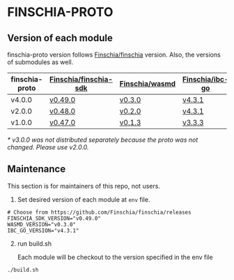 # FINSCHIA-PROTO

## Version of each module

finschia-proto version follows [Finschia/finschia](https://github.com/Finschia/finschia) version. Also, the versions of submodules as well.

| finschia-proto | [Finschia/finschia-sdk](https://github.com/Finschia/finschia-sdk) | [Finschia/wasmd](https://github.com/Finschia/wasmd)     | [Finschia/ibc-go](https://github.com/Finschia/ibc-go)    | [Finschia/finschia](https://github.com/Finschia/finschia)  |
|--------------|-------------------------------------------------------------------|---------------------------------------------------------|----------------------------------------------------------|------------------------------------------------------------|
| v4.0.0       | [v0.49.0](https://github.com/Finschia/finschia-sdk/tree/v0.49.0)  | [v0.3.0](https://github.com/Finschia/wasmd/tree/v0.3.0) | [v4.3.1](https://github.com/Finschia/ibc-go/tree/v4.3.1) | [v4.0.0](https://github.com/Finschia/finschia/tree/v4.0.0) |
| v2.0.0       | [v0.48.0](https://github.com/Finschia/finschia-sdk/tree/v0.48.0)  | [v0.2.0](https://github.com/Finschia/wasmd/tree/v0.2.0) | [v4.3.1](https://github.com/Finschia/ibc-go/tree/v4.3.1) | [v2.0.0](https://github.com/Finschia/finschia/tree/v2.0.0) |
| v1.0.0       | [v0.47.0](https://github.com/Finschia/finschia-sdk/tree/v0.47.0)  | [v0.1.3](https://github.com/Finschia/wasmd/tree/v0.1.3) | [v3.3.3](https://github.com/Finschia/ibc-go/tree/v3.3.3) | [v1.0.0](https://github.com/Finschia/finschia/tree/v1.0.0) |
_* v3.0.0 was not distributed separately because the proto was not changed. Please use v2.0.0._

## Maintenance

This section is for maintainers of this repo, not users.

1. Set desired version of each module at `env` file.

```
# Choose from https://github.com/Finschia/finschia/releases
FINSCHIA_SDK_VERSION="v0.49.0"
WASMD_VERSION="v0.3.0"
IBC_GO_VERSION="v4.3.1"
```

2. run build.sh

   Each module will be checkout to the version specified in the env file

```
./build.sh
```
